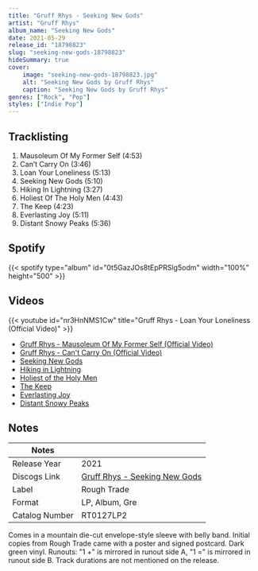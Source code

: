 ```yaml
---
title: "Gruff Rhys - Seeking New Gods"
artist: "Gruff Rhys"
album_name: "Seeking New Gods"
date: 2021-05-29
release_id: "18798823"
slug: "seeking-new-gods-18798823"
hideSummary: true
cover:
    image: "seeking-new-gods-18798823.jpg"
    alt: "Seeking New Gods by Gruff Rhys"
    caption: "Seeking New Gods by Gruff Rhys"
genres: ["Rock", "Pop"]
styles: ["Indie Pop"]
---
```

## Tracklisting
1. Mausoleum Of My Former Self (4:53)
2. Can’t Carry On (3:46)
3. Loan Your Loneliness (5:13)
4. Seeking New Gods (5:10)
5. Hiking In Lightning (3:27)
6. Holiest Of The Holy Men (4:43)
7. The Keep (4:23)
8. Everlasting Joy (5:11)
9. Distant Snowy Peaks (5:36)
## Spotify
{{< spotify type="album" id="0t5GazJOs8tEpPRSlg5odm" width="100%" height="500" >}}

## Videos
{{< youtube id="nr3HnNMS1Cw" title="Gruff Rhys - Loan Your Loneliness (Official Video)" >}}
- [Gruff Rhys - Mausoleum Of My Former Self (Official Video)](https://www.youtube.com/watch?v=uBWtjXHjD7M)
- [Gruff Rhys - Can't Carry On (Official Video)](https://www.youtube.com/watch?v=BGCOztNcB3w)
- [Seeking New Gods](https://www.youtube.com/watch?v=5NEwvd9lhKg)
- [Hiking in Lightning](https://www.youtube.com/watch?v=hkIHf9JyhBQ)
- [Holiest of the Holy Men](https://www.youtube.com/watch?v=wdNwnMzDKdA)
- [The Keep](https://www.youtube.com/watch?v=PCEVReHswGY)
- [Everlasting Joy](https://www.youtube.com/watch?v=OztJcWT6krI)
- [Distant Snowy Peaks](https://www.youtube.com/watch?v=aKUrrXx6HQg)

## Notes
| Notes          |             |
| ---------------| ----------- |
| Release Year   | 2021 |
| Discogs Link   | [Gruff Rhys - Seeking New Gods](https://www.discogs.com/release/18798823-Gruff-Rhys-Seeking-New-Gods) |
| Label          | Rough Trade |
| Format         | LP, Album, Gre |
| Catalog Number | RT0127LP2 |

Comes in a mountain die-cut envelope-style sleeve with belly band.  Initial copies from Rough Trade came with a poster and signed postcard.  Dark green vinyl.  Runouts: "1 +" is mirrored in runout side A, "1 =" is mirrored in runout side B.  Track durations are not mentioned on the release.
